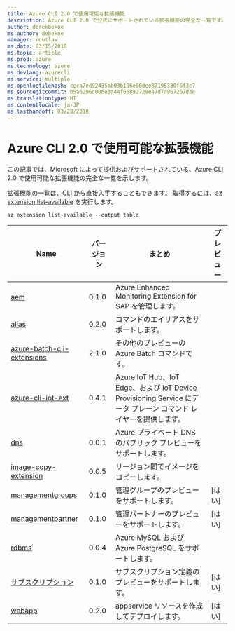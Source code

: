 ```yaml
---
title: Azure CLI 2.0 で使用可能な拡張機能
description: Azure CLI 2.0 で公式にサポートされている拡張機能の完全な一覧です。
author: derekbekoe
ms.author: debekoe
manager: routlaw
ms.date: 03/15/2018
ms.topic: article
ms.prod: azure
ms.technology: azure
ms.devlang: azurecli
ms.service: multiple
ms.openlocfilehash: ceca7ed92435ab03b196e60dee37195330f6f3c7
ms.sourcegitcommit: b5a6296c006e3a44f66892729e47d7a967267d3e
ms.translationtype: HT
ms.contentlocale: ja-JP
ms.lasthandoff: 03/28/2018
---
```

# <a name="available-extensions-for-the-azure-cli-20"></a>Azure CLI 2.0 で使用可能な拡張機能

この記事では、Microsoft によって提供およびサポートされている、Azure CLI 2.0 で使用可能な拡張機能の完全な一覧を示します。

拡張機能の一覧は、CLI から直接入手することもできます。 取得するには、[az extension list-available](/cli/azure/extension?view=azure-cli-latest#az-extension-list-available) を実行します。

```azurecli
az extension list-available --output table
```

| Name | バージョン | まとめ | プレビュー |
|------|---------|---------|---------|
| [aem](https://github.com/Azure/azure-cli-extensions) | 0.1.0 | Azure Enhanced Monitoring Extension for SAP を管理します。 |  |
| [alias](https://github.com/Azure/azure-cli-extensions) | 0.2.0 | コマンドのエイリアスをサポートします。 |  |
| [azure-batch-cli-extensions](https://github.com/Azure/azure-batch-cli-extensions) | 2.1.0 | その他のプレビューの Azure Batch コマンドです。 |  |
| [azure-cli-iot-ext](https://github.com/azure/azure-iot-cli-extension) | 0.4.1 | Azure IoT Hub、IoT Edge、および IoT Device Provisioning Service にデータ プレーン コマンド レイヤーを提供します。 |  |
| [dns](https://github.com/Azure/azure-cli-extensions) | 0.0.1 | Azure プライベート DNS のパブリック プレビューをサポートします。 |  |
| [image-copy-extension](https://github.com/Azure/azure-cli-extensions) | 0.0.5 | リージョン間でイメージをコピーします。 |  |
| [managementgroups](https://github.com/Azure/azure-cli-extensions) | 0.1.0 | 管理グループのプレビューをサポートします。 | [はい] |
| [managementpartner](https://github.com/Azure/azure-cli-extensions) | 0.1.0 | 管理パートナーのプレビューをサポートします。 | [はい] |
| [rdbms](https://github.com/Azure/azure-cli-extensions) | 0.0.4 | Azure MySQL および Azure PostgreSQL をサポートします。 |  |
| [サブスクリプション](https://github.com/Azure/azure-cli-extensions) | 0.1.0 | サブスクリプション定義のプレビューをサポートします。 | [はい] |
| [webapp](https://github.com/Azure/azure-cli-extensions) | 0.2.0 | appservice リソースを作成してデプロイします。 | [はい] |
